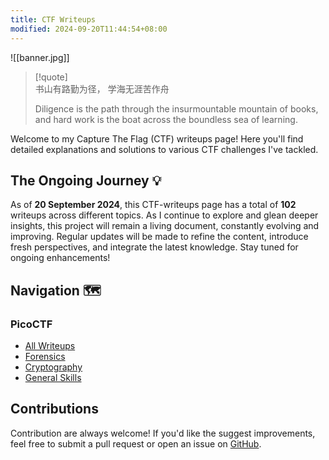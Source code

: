 ```yaml
---
title: CTF Writeups
modified: 2024-09-20T11:44:54+08:00
---
```


![[banner.jpg]]
>[!quote]   
>书山有路勤为径， 学海无涯苦作舟
>
>Diligence is the path through the insurmountable mountain of books, and hard work is the boat across the boundless sea of learning.
>

Welcome to my Capture The Flag (CTF) writeups page! Here you'll find detailed explanations and solutions to various CTF challenges I've tackled. 
## The Ongoing Journey 💡

As of **20 September 2024**, this CTF-writeups page has a total of **102** writeups across different topics. As I continue to explore and glean deeper insights, this project will remain a living document, constantly evolving and improving. Regular updates will be made to refine the content, introduce fresh perspectives, and integrate the latest knowledge. Stay tuned for ongoing enhancements!
## Navigation 🗺️

### PicoCTF
- [All Writeups](https://tan-junwei.github.io/CTF-Writeups/PicoCTF/PicoCTF-Writeups)
- [Forensics](https://tan-junwei.github.io/CTF-Writeups/PicoCTF/Forensics/)
- [Cryptography](https://tan-junwei.github.io/CTF-Writeups/PicoCTF/Cryptography/)
- [General Skills](https://tan-junwei.github.io/CTF-Writeups/PicoCTF/General-Skills/) 

## Contributions 

Contribution are always welcome! If you'd like the suggest improvements, feel free to submit a pull request or open an issue on [GitHub](https://github.com/Tan-JunWei/CTF-Writeups). 